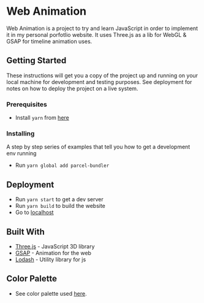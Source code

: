 # Web Animation

Web Animation is a project to try and learn JavaScript in order to implement it in my personal porfotlio website.
It uses Three.js as a lib for WebGL & GSAP for timeline animation uses.

## Getting Started

These instructions will get you a copy of the project up and running on your local machine for development and testing purposes. See deployment for notes on how to deploy the project on a live system.

### Prerequisites

- Install `yarn` from [here](https://classic.yarnpkg.com/fr/docs/install/#windows-stable)

### Installing

A step by step series of examples that tell you how to get a development env running

- Run `yarn global add parcel-bundler`

## Deployment

- Run `yarn start` to get a dev server
- Run `yarn build` to build the website
- Go to [localhost](http://localhost:1234/)

## Built With

* [Three.js](https://github.com/mrdoob/three.js/) - JavaScript 3D library
* [GSAP](https://greensock.com/) - Animation for the web 
* [Lodash](https://lodash.com/) - Utility library for js

## Color Palette

- See color palette used [here](https://coolors.co/2d00f7-6a00f4-8900f2-a100f2-b100e8-bc00dd-d100d1-db00b6-e500a4-f20089).
